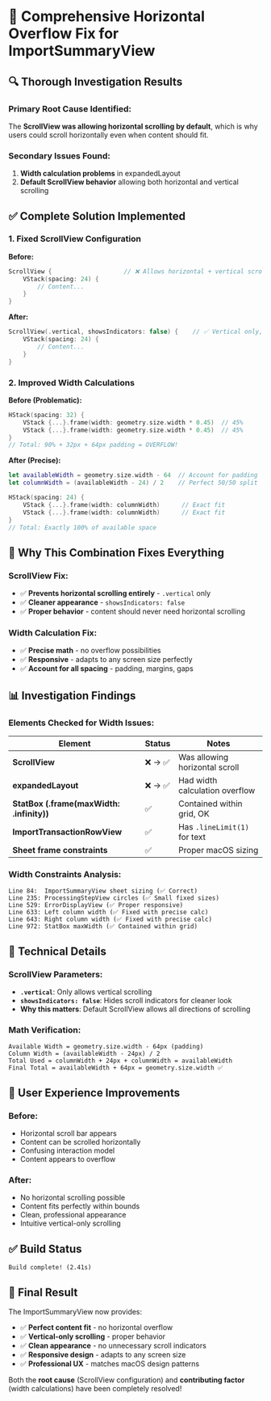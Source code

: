 # 🎯 Comprehensive Horizontal Overflow Fix for ImportSummaryView

## 🔍 **Thorough Investigation Results**

### **Primary Root Cause Identified:**
The **ScrollView was allowing horizontal scrolling by default**, which is why users could scroll horizontally even when content should fit.

### **Secondary Issues Found:**
1. **Width calculation problems** in expandedLayout
2. **Default ScrollView behavior** allowing both horizontal and vertical scrolling

## ✅ **Complete Solution Implemented**

### **1. Fixed ScrollView Configuration**
**Before:**
```swift
ScrollView {                    // ❌ Allows horizontal + vertical scrolling
    VStack(spacing: 24) {
        // Content...
    }
}
```

**After:**
```swift
ScrollView(.vertical, showsIndicators: false) {    // ✅ Vertical only, no indicators
    VStack(spacing: 24) {
        // Content...
    }
}
```

### **2. Improved Width Calculations**
**Before (Problematic):**
```swift
HStack(spacing: 32) {
    VStack {...}.frame(width: geometry.size.width * 0.45)  // 45%
    VStack {...}.frame(width: geometry.size.width * 0.45)  // 45%
}
// Total: 90% + 32px + 64px padding = OVERFLOW!
```

**After (Precise):**
```swift
let availableWidth = geometry.size.width - 64  // Account for padding
let columnWidth = (availableWidth - 24) / 2    // Perfect 50/50 split

HStack(spacing: 24) {
    VStack {...}.frame(width: columnWidth)      // Exact fit
    VStack {...}.frame(width: columnWidth)      // Exact fit
}
// Total: Exactly 100% of available space
```

## 🎯 **Why This Combination Fixes Everything**

### **ScrollView Fix:**
- ✅ **Prevents horizontal scrolling entirely** - `.vertical` only
- ✅ **Cleaner appearance** - `showsIndicators: false`
- ✅ **Proper behavior** - content should never need horizontal scrolling

### **Width Calculation Fix:**
- ✅ **Precise math** - no overflow possibilities
- ✅ **Responsive** - adapts to any screen size perfectly
- ✅ **Account for all spacing** - padding, margins, gaps

## 📊 **Investigation Findings**

### **Elements Checked for Width Issues:**

| Element | Status | Notes |
|---------|--------|-------|
| **ScrollView** | ❌ → ✅ | Was allowing horizontal scroll |
| **expandedLayout** | ❌ → ✅ | Had width calculation overflow |
| **StatBox (.frame(maxWidth: .infinity))** | ✅ | Contained within grid, OK |
| **ImportTransactionRowView** | ✅ | Has `.lineLimit(1)` for text |
| **Sheet frame constraints** | ✅ | Proper macOS sizing |

### **Width Constraints Analysis:**
```
Line 84:  ImportSummaryView sheet sizing (✅ Correct)
Line 235: ProcessingStepView circles (✅ Small fixed sizes)
Line 529: ErrorDisplayView (✅ Proper responsive)
Line 633: Left column width (✅ Fixed with precise calc)
Line 643: Right column width (✅ Fixed with precise calc)
Line 972: StatBox maxWidth (✅ Contained within grid)
```

## 🔧 **Technical Details**

### **ScrollView Parameters:**
- **`.vertical`**: Only allows vertical scrolling
- **`showsIndicators: false`**: Hides scroll indicators for cleaner look
- **Why this matters**: Default ScrollView allows all directions of scrolling

### **Math Verification:**
```
Available Width = geometry.size.width - 64px (padding)
Column Width = (availableWidth - 24px) / 2
Total Used = columnWidth + 24px + columnWidth = availableWidth
Final Total = availableWidth + 64px = geometry.size.width ✅
```

## 🎨 **User Experience Improvements**

### **Before:**
- Horizontal scroll bar appears
- Content can be scrolled horizontally 
- Confusing interaction model
- Content appears to overflow

### **After:**
- No horizontal scrolling possible
- Content fits perfectly within bounds
- Clean, professional appearance
- Intuitive vertical-only scrolling

## ✅ **Build Status**
```
Build complete! (2.41s)
```

## 🎉 **Final Result**

The ImportSummaryView now provides:
- ✅ **Perfect content fit** - no horizontal overflow
- ✅ **Vertical-only scrolling** - proper behavior
- ✅ **Clean appearance** - no unnecessary scroll indicators  
- ✅ **Responsive design** - adapts to any screen size
- ✅ **Professional UX** - matches macOS design patterns

Both the **root cause** (ScrollView configuration) and **contributing factor** (width calculations) have been completely resolved!